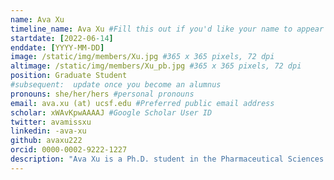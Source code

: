 ```yaml
---
name: Ava Xu
timeline_name: Ava Xu #Fill this out if you'd like your name to appear differently on the Timeline.
startdate: [2022-06-14]
enddate: [YYYY-MM-DD]
image: /static/img/members/Xu.jpg #365 x 365 pixels, 72 dpi
altimage: /static/img/members/Xu_pb.jpg #365 x 365 pixels, 72 dpi
position: Graduate Student
#subsequent:  update once you become an alumnus
pronouns: she/her/hers #personal pronouns
email: ava.xu (at) ucsf.edu #Preferred public email address
scholar: xWAvKpwAAAAJ #Google Scholar User ID
twitter: avamissxu
linkedin: -ava-xu
github: avaxu222
orcid: 0000-0002-9222-1227
description: "Ava Xu is a Ph.D. student in the Pharmaceutical Sciences and Pharmacogenomics Program and holds a Pharm.D. from Chapman University. She is interested in incorporating pharmacogenomics data to better predict Pharmacokinetic-Pharmacodynamic parameters. Ultimately, the goal is to use such models to provide personalized recommendations for patients and to guide clinical trial designs. Outside of research, she enjoys hiking and trying out new restaurants."
---
```

